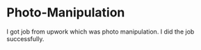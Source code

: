 # Photo-Manipulation
I got job from upwork which was photo manipulation. I did the job successfully. 
